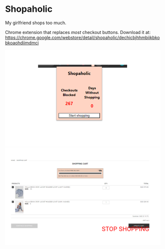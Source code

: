 # Shopaholic

My girlfriend shops too much.

Chrome extension that replaces *most* checkout buttons. 
Download it at: https://chrome.google.com/webstore/detail/shopaholic/dechicbjhhmbiikbkobkoaohdiimdmci

![popupimg](https://github.com/bbawj/Shopaholic/blob/main/imgs/Frame%204.jpg)
![showcaseimg](https://github.com/bbawj/Shopaholic/blob/main/imgs/Frame%205.jpg)

